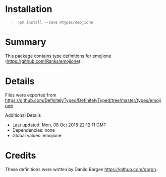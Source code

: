 # Installation
> `npm install --save @types/emojione`

# Summary
This package contains type definitions for emojione (https://github.com/Ranks/emojione).

# Details
Files were exported from https://github.com/DefinitelyTyped/DefinitelyTyped/tree/master/types/emojione

Additional Details
 * Last updated: Mon, 08 Oct 2018 22:12:11 GMT
 * Dependencies: none
 * Global values: emojione

# Credits
These definitions were written by Danilo Bargen <https://github.com/dbrgn>.
